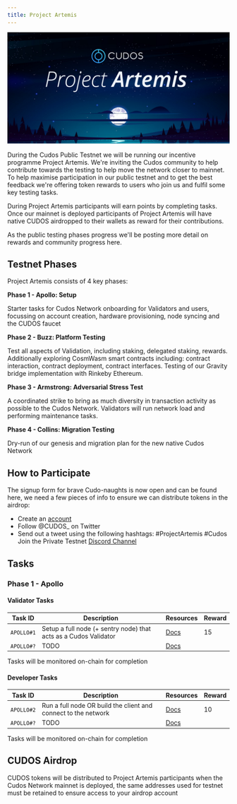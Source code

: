 ```yaml
---
title: Project Artemis
---
```


![Project Artemis](./project-artemis.jpeg)

During the Cudos Public Testnet we will be running our incentive programme Project Artemis. We're inviting the Cudos community to help contribute towards the testing to help move the network closer to mainnet. To help maximise participation in our public testnet and to get the best feedback we're offering token rewards to users who join us and fulfil some key testing tasks.

During Project Artemis participants will earn points by completing tasks. Once our mainnet is deployed participants of Project Artemis will have native CUDOS airdropped to their wallets as reward for their contributions.

As the public testing phases progress we'll be posting more detail on rewards and community progress here.

## Testnet Phases

Project Artemis consists of 4 key phases:

**Phase 1 - Apollo: Setup**

Starter tasks for Cudos Network onboarding for Validators and users, focussing on account creation, hardware provisioning, node syncing and the CUDOS faucet

**Phase 2 - Buzz: Platform Testing**

Test all aspects of Validation, including staking, delegated staking, rewards. Additionally exploring CosmWasm smart contracts including: contract interaction, contract deployment, contract interfaces. Testing of our Gravity bridge implementation with Rinkeby Ethereum.

**Phase 3 - Armstrong: Adversarial Stress Test**

A coordinated strike to bring as much diversity in transaction activity as possible to the Cudos Network. Validators will run network load and performing maintenance tasks.

**Phase 4 - Collins: Migration Testing**

Dry-run of our genesis and migration plan for the new native Cudos Network

## How to Participate

The signup form for brave Cudo-naughts is now open and can be found here, we need a few pieces of info to ensure we can distribute tokens in the airdrop:

- Create an [account](/build/account-setup.html)
- Follow @CUDOS_ on Twitter
- Send out a tweet using the following hashtags: #ProjectArtemis #Cudos
Join the Private Testnet [Discord Channel](https://discord.com/invite/NUmUXEmvBn)

## Tasks

### Phase 1 - Apollo

#### Validator Tasks

|**Task ID**|**Description**|**Resources**|**Reward**|
| - | - | - | - |
|`APOLLO#1`|Setup a full node (+ sentry node) that acts as a Cudos Validator|[Docs](/build/#how-to-run-a-cudos-validator-node)|15|
|`APOLLO#?`|TODO|[Docs]()||

Tasks will be monitored on-chain for completion

#### Developer Tasks

|**Task ID**|**Description**|**Resources**|**Reward**|
| - | - | - | - |
|`APOLLO#2`|Run a full node OR build the client and connect to the network|[Docs](/build/#run-a-full-node)|10|
|`APOLLO#?`|TODO|[Docs]()||

Tasks will be monitored on-chain for completion

## CUDOS Airdrop

CUDOS tokens will be distributed to Project Artemis participants when the Cudos Network mainnet is deployed, the same addresses used for testnet must be retained to ensure access to your airdrop account
